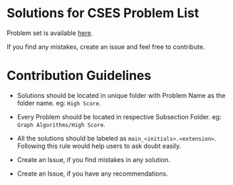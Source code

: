 # Solutions for CSES Problem List

Problem set is available [here](https://cses.fi/problemset/).

If you find any mistakes, create an issue and feel free to contribute.

# Contribution Guidelines

* Solutions should be located in unique folder with Problem Name as the folder name. eg: `High Score`.

* Every Problem should be located in respective Subsection Folder. eg: `Graph Algorithms/High Score`.

* All the solutions should be labeled as `main_<initials>.<extension>`. Following this rule would help users to ask doubt easily.

* Create an Issue, if you find mistakes in any solution.

* Create an Issue, if you have any recommendations.